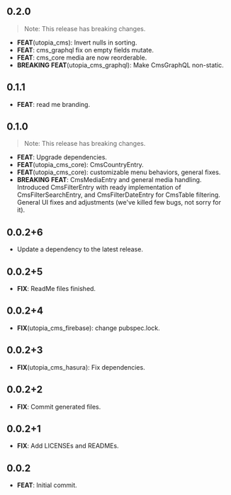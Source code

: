 ## 0.2.0

> Note: This release has breaking changes.

 - **FEAT**(utopia_cms): Invert nulls in sorting.
 - **FEAT**: cms_graphql fix on empty fields mutate.
 - **FEAT**: cms_core media are now reorderable.
 - **BREAKING** **FEAT**(utopia_cms_graphql): Make CmsGraphQL non-static.

## 0.1.1

 - **FEAT**: read me branding.

## 0.1.0

> Note: This release has breaking changes.

 - **FEAT**: Upgrade dependencies.
 - **FEAT**(utopia_cms_core): CmsCountryEntry.
 - **FEAT**(utopia_cms_core): customizable menu behaviors, general fixes.
 - **BREAKING** **FEAT**: CmsMediaEntry and general media handling. Introduced CmsFilterEntry with ready implementation of CmsFilterSearchEntry, and CmsFilterDateEntry for CmsTable filtering. General UI fixes and adjustments (we've killed few bugs, not sorry for it).

## 0.0.2+6

 - Update a dependency to the latest release.

## 0.0.2+5

 - **FIX**: ReadMe files finished.

## 0.0.2+4

 - **FIX**(utopia_cms_firebase): change pubspec.lock.

## 0.0.2+3

 - **FIX**(utopia_cms_hasura): Fix dependencies.

## 0.0.2+2

 - **FIX**: Commit generated files.

## 0.0.2+1

 - **FIX**: Add LICENSEs and READMEs.

## 0.0.2

 - **FEAT**: Initial commit.

